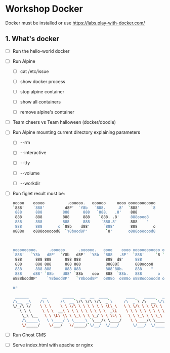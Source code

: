 # Workshop Docker

Docker must be installed or use https://labs.play-with-docker.com/

## 1. What's docker

- [ ] Run the hello-world docker

- [ ] Run Alpine
  
  - [ ] cat /etc/issue
  
  - [ ] show docker process
  
  - [ ] stop alpine container
  
  - [ ] show all containers
  
  - [ ] remove alpine's container

- [ ] Team cheers vs Team halloween (docker/doodle)

- [ ] Run Alpine mounting current directory explaining parameters
  
  - [ ] --rm
  
  - [ ] --interactive
  
  - [ ] --tty
  
  - [ ] --volume
  
  - [ ] --workdir

- [ ] Run figlet result must be:
  
  ```bash
  ooooo    ooooo          .oooooo.   oooooo     oooo oooooooooooo 
  `888'    `888'         d8P'  `Y8b   `888.     .8'  `888'     `8 
   888      888         888      888   `888.   .8'    888         
   888      888         888      888    `888. .8'     888oooo8    
   888      888         888      888     `888.8'      888    "    
   888      888       o `88b    d88'      `888'       888       o 
  o888o    o888ooooood8  `Y8bood8P'        `8'       o888ooooood8 
                                                                  
                                                                  
                                                                  
  oooooooooo.     .oooooo.     .oooooo.   oooo    oooo oooooooooooo ooooooooo.   
  `888'   `Y8b   d8P'  `Y8b   d8P'  `Y8b  `888   .8P'  `888'     `8 `888   `Y88. 
   888      888 888      888 888           888  d8'     888          888   .d88' 
   888      888 888      888 888           88888[       888oooo8     888ooo88P'  
   888      888 888      888 888           888`88b.     888    "     888`88b.    
   888     d88' `88b    d88' `88b    ooo   888  `88b.   888       o  888  `88b.  
  o888bood8P'    `Y8bood8P'   `Y8bood8P'  o888o  o888o o888ooooood8 o888o  o888o 
  
  or
  
   ______      __       _____   __  __  ____        ____    _____   ____     __  __   ____    ____       
  /\__  _\    /\ \     /\  __`\/\ \/\ \/\  _`\     /\  _`\ /\  __`\/\  _`\  /\ \/\ \ /\  _`\ /\  _`\     
  \/_/\ \/    \ \ \    \ \ \/\ \ \ \ \ \ \ \L\_\   \ \ \/\ \ \ \/\ \ \ \/\_\\ \ \/'/'\ \ \L\_\ \ \L\ \   
     \ \ \     \ \ \  __\ \ \ \ \ \ \ \ \ \  _\L    \ \ \ \ \ \ \ \ \ \ \/_/_\ \ , <  \ \  _\L\ \ ,  /   
      \_\ \__   \ \ \L\ \\ \ \_\ \ \ \_/ \ \ \L\ \   \ \ \_\ \ \ \_\ \ \ \L\ \\ \ \\`\ \ \ \L\ \ \ \\ \  
      /\_____\   \ \____/ \ \_____\ `\___/\ \____/    \ \____/\ \_____\ \____/ \ \_\ \_\\ \____/\ \_\ \_\
      \/_____/    \/___/   \/_____/`\/__/  \/___/      \/___/  \/_____/\/___/   \/_/\/_/ \/___/  \/_/\/ /
  
  ```

- [ ] Run Ghost CMS

- [ ] Serve index.html with apache or nginx
